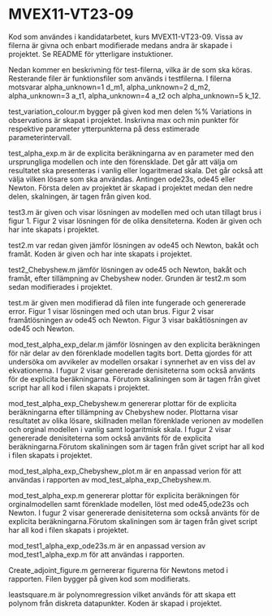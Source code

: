 # MVEX11-VT23-09
Kod som användes i kandidatarbetet, kurs MVEX11-VT23-09. Vissa av filerna 
är givna och enbart modifierade medans andra är skapade i projektet. 
Se README för ytterligare instuktioner. 

Nedan kommer en beskrivning för test-filerna, vilka är de som ska köras.
Resterande filer är funktionsfiler som används i testfilerna. I filerna 
motsvarar alpha_unknown=1 d_m1, alpha_unknown=2 d_m2, alpha_unknown=3 a_t1, 
alpha_unknown=4 a_t2 och alpha_unknown=5 k_12. 

test_variation_colour.m bygger på given kod men delen %% Variations in 
observations är skapat i projektet. Inskrivna max och min punkter för 
respektive parameter ytterpunkterna på dess estimerade parameterintervall. 

test_alpha_exp.m är de explicita beräkningarna av en parameter med den
ursprungliga modellen och inte den förensklade. Det går att välja om 
resultatet ska presenteras i vanlig eller logaritmerad skala. Det går också
att välja vilken lösare som ska användas. Antingen ode23s, ode45 eller Newton. 
Första delen av projektet är skapad i projektet medan den nedre delen, 
skalningen, är tagen från given kod. 

test3.m är given och visar lösningen av modellen med och utan tillagt
brus i figur 1. Figur 2 visar lösningen för de olika densiteterna. Koden är given och har inte skapats i projektet. 

test2.m var redan given jämför lösningen av ode45 och Newton, bakåt och framåt. Koden är given och har inte skapats i projektet.

test2_Chebyshew.m jämför lösningen av ode45 och Newton, bakåt och framåt, 
efter tillämpning av Chebyshew noder. Grunden är test2.m som sedan 
modifierades i projektet. 

test.m är given men modifierad då filen inte fungerade och genererade error. 
Figur 1 visar lösningen med och utan  brus. Figur 2 visar framåtlösningen av ode45 
och Newton. Figur 3 visar bakåtlösningen av ode45 och Newton. 

mod_test_alpha_exp_delar.m jämför lösningen av den explicita beräkningen för 
när delar av den förenklade modellen tagits bort. Detta gjordes för att 
undersöka om avvikeler av modellen orsakar i synnerhet av en viss del av 
ekvationerna. I fugur 2 visar genererade denisiteterna som också använts för de explicita 
beräkningarna.  Förutom skaliningen som är tagen från givet script har all
kod i filen skapats i projektet. 
 
mod_test_alpha_exp_Chebyshew.m genererar plottar för de explicita 
beräkningarna efter tillämpning av Chebyshew noder. Plottarna visar resultatet 
av olika lösare, skillnaden mellan förenklade verionen av modellen och orginal 
modellen i vanlig samt logaritmisk skala. I fugur 2 visar genererade 
denisiteterna som också använts för de explicita beräkningarna.Förutom 
skaliningen som är tagen från givet script har all kod i filen skapats i projektet.

mod_test_alpha_exp_Chebyshew_plot.m är en anpassad verion för att användas 
i rapporten av mod_test_alpha_exp_Chebyshew.m. 

mod_test_alpha_exp.m genererar plottar för explicita beräkningen för 
orginalmodellen samt förenklade modellen, löst med ode45,ode23s och Newton. 
I fugur 2 visar genererade denisiteterna som också använts för de explicita 
beräkningarna.Förutom skaliningen som är tagen från givet script har all 
kod i filen skapats i projektet.

mod_test1_alpha_exp_ode23s.m är en anpassad version av mod_test1_alpha_exp.m 
för att användas i rapporten. 

Create_adjoint_figure.m gernererar figurerna för Newtons metod i rapporten.
Filen bygger på given kod som modifierats.

leastsquare.m är polynomregression vilket används för att skapa ett polynom
 från diskreta datapunkter. Koden är skapad i projektet. 